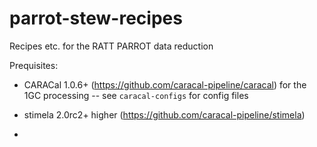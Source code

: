 # parrot-stew-recipes
Recipes etc. for the RATT PARROT data reduction 

Prequisites:


* CARACal 1.0.6+ (https://github.com/caracal-pipeline/caracal) for the 1GC processing -- see ``caracal-configs`` for config files

* stimela 2.0rc2+ higher (https://github.com/caracal-pipeline/stimela)

* 
